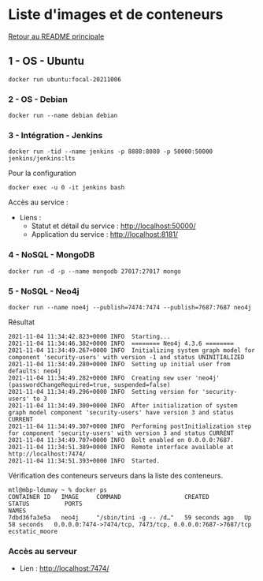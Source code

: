# Liste d'images et de conteneurs

[Retour au README principale](../../)

## 1 - OS - Ubuntu

```
docker run ubuntu:focal-20211006
```

### 2 - OS - Debian

```
docker run --name debian debian
```

### 3 - Intégration - Jenkins

```
docker run -tid --name jenkins -p 8888:8080 -p 50000:50000 jenkins/jenkins:lts
```

Pour la configuration

```
docker exec -u 0 -it jenkins bash
```

Accès au service :

- Liens :
    - Statut et détail du service : [http://localhost:50000/](http://localhost:50000/)
    - Application du service : [http://localhost:8181/](http://localhost:8181/)

### 4 - NoSQL - MongoDB

```
docker run -d -p --name mongodb 27017:27017 mongo
```

### 5 - NoSQL - Neo4j

```
docker run --name noe4j --publish=7474:7474 --publish=7687:7687 neo4j
```

Résultat

```
2021-11-04 11:34:42.823+0000 INFO  Starting...
2021-11-04 11:34:46.382+0000 INFO  ======== Neo4j 4.3.6 ========
2021-11-04 11:34:49.267+0000 INFO  Initializing system graph model for component 'security-users' with version -1 and status UNINITIALIZED
2021-11-04 11:34:49.280+0000 INFO  Setting up initial user from defaults: neo4j
2021-11-04 11:34:49.282+0000 INFO  Creating new user 'neo4j' (passwordChangeRequired=true, suspended=false)
2021-11-04 11:34:49.296+0000 INFO  Setting version for 'security-users' to 3
2021-11-04 11:34:49.300+0000 INFO  After initialization of system graph model component 'security-users' have version 3 and status CURRENT
2021-11-04 11:34:49.307+0000 INFO  Performing postInitialization step for component 'security-users' with version 3 and status CURRENT
2021-11-04 11:34:49.707+0000 INFO  Bolt enabled on 0.0.0.0:7687.
2021-11-04 11:34:51.389+0000 INFO  Remote interface available at http://localhost:7474/
2021-11-04 11:34:51.393+0000 INFO  Started.
```

Vérification des conteneurs serveurs dans la liste des conteneurs.

```
mtl@mbp-ldumay ~ % docker ps 
CONTAINER ID   IMAGE     COMMAND                  CREATED          STATUS          PORTS                                                      NAMES
7dbd36fa3e5a   neo4j     "/sbin/tini -g -- /d…"   59 seconds ago   Up 58 seconds   0.0.0.0:7474->7474/tcp, 7473/tcp, 0.0.0.0:7687->7687/tcp   ecstatic_moore
```

### Accès au serveur

- Lien : [http://localhost:7474/](http://localhost:7474/)